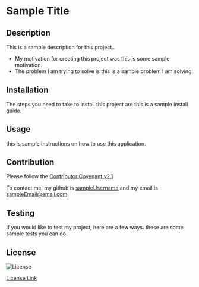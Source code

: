# Sample Title

## Description

This is a sample description for this project..

- My motivation for creating this project was this is some sample motivation.
- The problem I am trying to solve is this is a sample problem I am solving.

## Installation

The steps you need to take to install this project are this is a sample install guide.

## Usage

this is sample instructions on how to use this application.

## Contribution

Please follow the [Contributor Covenant v2.1](https://www.contributor-covenant.org/version/2/1/code_of_conduct/code_of_conduct.md)

To contact me, my github is [sampleUsername](https://github.com/sampleUsername) and my email is sampleEmail@email.com.

## Testing

If you would like to test my project, here are a few ways. these are some sample tests you can do.

## License

![License](https://img.shields.io/badge/license-mit-lightgrey)

[License Link](https://choosealicense.com/licenses/mit/)
